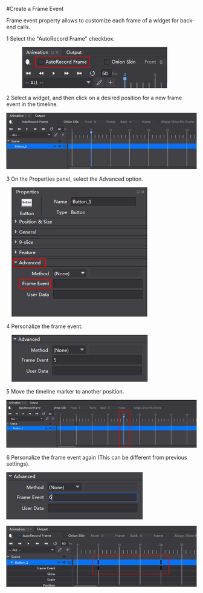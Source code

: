 #Create a Frame Event

Frame event property allows to customize each frame of a widget for back-end calls. 

1 Select the "AutoRecord Frame" checkbox. 

&emsp;&emsp;&emsp;![image](res_en/image001.png)

2 Select a widget, and then click on a desired position for a new frame event in the timeline. 

![image](res_en/image002.png)

3 On the Properties panel, select the Advanced option. 

&emsp;![image](res_en/image003.png)

4 Personalize the frame event. 

&emsp;![image](res_en/image004.png)

5 Move the timeline marker to another position. 

![image](res_en/image005.png)

6 Personalize the frame event again (This can be different from previous settings). 

![image](res_en/image006.png)

![image](res_en/image007.png)